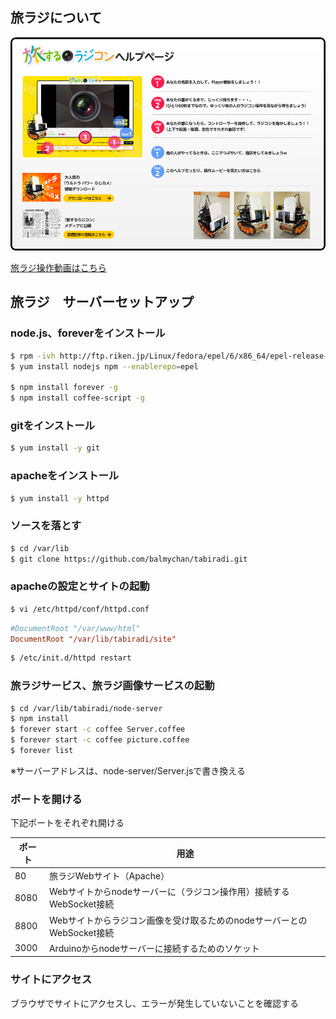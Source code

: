 旅ラジについて
-----

![代替テキスト](https://raw.githubusercontent.com/balmychan/tabiradi/master/site/image/helppage.png)

[旅ラジ操作動画はこちら](http://www.youtube.com/watch?v=8J5xxVJF39Q "旅ラジ操作動画")



旅ラジ　サーバーセットアップ
-----

### node.js、foreverをインストール

```bash
$ rpm -ivh http://ftp.riken.jp/Linux/fedora/epel/6/x86_64/epel-release-6-8.noarch.rpm
$ yum install nodejs npm --enablerepo=epel

$ npm install forever -g
$ npm install coffee-script -g
```

### gitをインストール
```bash
$ yum install -y git
```

### apacheをインストール
```bash
$ yum install -y httpd
```

### ソースを落とす

```bash
$ cd /var/lib
$ git clone https://github.com/balmychan/tabiradi.git
```

### apacheの設定とサイトの起動

``` bash
$ vi /etc/httpd/conf/httpd.conf
```

```httpd.conf
#DocumentRoot "/var/www/html"
DocumentRoot "/var/lib/tabiradi/site"
```

``` bash
$ /etc/init.d/httpd restart
```

### 旅ラジサービス、旅ラジ画像サービスの起動

``` bash
$ cd /var/lib/tabiradi/node-server
$ npm install
$ forever start -c coffee Server.coffee
$ forever start -c coffee picture.coffee
$ forever list
```

※サーバーアドレスは、node-server/Server.jsで書き換える

### ポートを開ける

下記ポートをそれぞれ開ける

ポート|用途
--- | ---
80|旅ラジWebサイト（Apache）
8080|Webサイトからnodeサーバーに（ラジコン操作用）接続するWebSocket接続
8800|Webサイトからラジコン画像を受け取るためのnodeサーバーとのWebSocket接続
3000|Arduinoからnodeサーバーに接続するためのソケット

### サイトにアクセス

ブラウザでサイトにアクセスし、エラーが発生していないことを確認する
